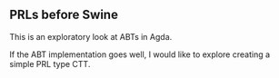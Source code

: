 PRLs before Swine
-----------------

This is an exploratory look at ABTs in Agda.

If the ABT implementation goes well, I would like to explore creating
a simple PRL type CTT. 
